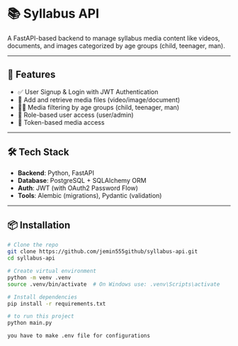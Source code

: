 # 📚 Syllabus API

A FastAPI-based backend to manage syllabus media content like videos, documents, and images categorized by age groups (child, teenager, man).

---

## 🚀 Features

- ✅ User Signup & Login with JWT Authentication
- 🎥 Add and retrieve media files (video/image/document)
- 👨‍👧 Media filtering by age groups (child, teenager, man)
- 🔐 Role-based user access (user/admin)
- 🧪 Token-based media access

---

## 🛠️ Tech Stack

- **Backend**: Python, FastAPI
- **Database**: PostgreSQL + SQLAlchemy ORM
- **Auth**: JWT (with OAuth2 Password Flow)
- **Tools**: Alembic (migrations), Pydantic (validation)

---

## 📦 Installation

```bash
# Clone the repo
git clone https://github.com/jemin555github/syllabus-api.git
cd syllabus-api

# Create virtual environment
python -m venv .venv
source .venv/bin/activate  # On Windows use: .venv\Scripts\activate

# Install dependencies
pip install -r requirements.txt

# to run this project
python main.py

you have to make .env file for configurations
